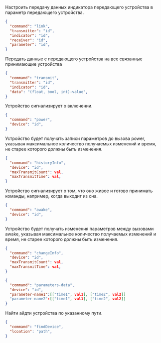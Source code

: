 Настроить передачу данных индикатора передающего устройства в параметр передающего устройства.
```json
{
  "command": "link",
  "transmitter": "id",
  "indicator": "id",
  "receiver": "id",
  "parameter": "id",
}
```

Передать данные с передающего устройства на все связанные принимающие устройства
```json
{
  "command": "transmit",
  "transmitter": "id",
  "indicator": "id",
  "data": "(float, bool, int)-value",
}
```

Устройство сигнализирует о включении.
```json
{
  "command": "power",
  "device": "id",
}
```

Устройство будет получать записи параметров до вызова power, указывая максимальное количество получаемых изменений и время, не старее которого должны быть изменения.
```json
{
  "command": "historyInfo",
  "device": "id",
  "maxTransmitCount": val,
  "maxTransmitTime": val,
}
```

Устройство сигнализирует о том, что оно живое и готово принимать команды, например, когда выходит из сна.
```json
{
  "command": "awake",
  "device": "id",
}
```

Устройство будет получать изменения параметров между вызовами awake, указывая максимальное количество получаемых изменений и время, не старее которого должны быть изменения.
```json
{
  "command": "changeInfo",
  "device": "id",
  "maxTransmitCount": val,
  "maxTransmitTime": val,
}
```

```json
{
  "command": "parameters-data",
  "device": "id",
  "parameter-name1":[["time1", val1], ["time2", val2]]
  "parameter-name2":[["time1", val1], ["time2", val2]]
}
```

Найти айдти устройства по указанному пути.
```json
{
  "command": "findDevice",
  "lcoation": "path",
}
```

